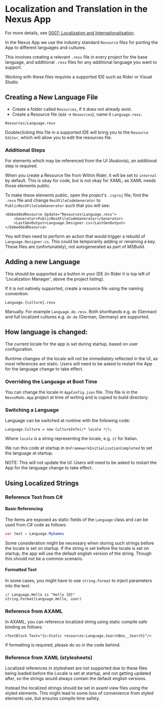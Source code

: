 # Localization and Translation in the Nexus App

For more details, see [0007: Localization and Internationalisation](./decisions/backend/0007-localization-and-internationalisation.md).

In the Nexus App we use the industry standard `Resource` files for porting the App to different languages and cultures.

This involves creating a relevant `.resx` file in every project for the base language, and additional `.resx` files for any additional language you want to support.

Working with these files requires a supported IDE such as Rider or Visual Studio

## Creating a New Language File

- Create a folder called `Resources`, if it does not already exist.
- Create a Resource file (`Add` -> `Resources`), name it `Language.resx`.

```
Resources/Language.resx
```

Doubleclicking this file in a supported IDE will bring you to the `Resource Editor`, which will allow you to edit the resources file.

### Additional Steps

For elements which may be referenced from the UI (Avalonia), an additional step is required.

When you create a Resource file from Within Rider, it will be set to `internal` by default. This is okay for code, but is not okay for XAML; as XAML needs those elements public.

To make these elements public, open the project's `.csproj` file; find the `.resx` file and change `ResXFileCodeGenerator` to `PublicResXFileCodeGenerator` such that you will see:

```
<EmbeddedResource Update="Resources\Language.resx">
    <Generator>PublicResXFileCodeGenerator</Generator>
    <LastGenOutput>Language.Designer.cs</LastGenOutput>
</EmbeddedResource>
```

You will then need to perform an action that would trigger a rebuild of `Language.Designer.cs`. This could be temporarily adding or renaming a key. These files are (unfortunately), not autogenerated as part of MSBuild.

## Adding a new Language

This should be supported as a button in your IDE (in Rider it is top left of 'Localization Manager', above the project listing).

If it is not natively supported, create a resource file using the naming convention:

```
Language.{culture}.resx
```

Manually. For example `Language.de.resx`. Both shorthands e.g. `de` (German) and full localized cultures e.g. `de-de` (German, Germany) are supported.

## How language is changed:
The current locale for the app is set during startup, based on user configuration.

Runtime changes of the locale will not be immediately reflected in the UI, as most references are static. Users will need to be asked to restart the App for the language change to take effect.

### Overriding the Language at Boot Time

You can change the locale in `AppConfig.json` file.
This file is in the `NexusMods.App` project at time of writing and is copied to build directory.

### Switching a Language

Language can be switched at runtime with the following code:

```
Language.Culture = new CultureInfo(/* locale */);
```
Where `locale` is a string representing the locale, e.g. `it` for Italian.

We run this code at startup in `OnFrameworkInitializationCompleted` to set the language at startup.

NOTE: This will not update the UI. Users will need to be asked to restart the App for the language change to take effect.

## Using Localized Strings

### Reference Text from C#

#### Basic Referencing

The items are exposed as static fields of the `Language` class and can be used from C# code as follows:

```csharp
var text = Language.MyGames
```

Some consideration might be necessary when storing such strings before the locale is set on startup.
If the string is set before the locale is set on startup, the app will use the default english version of the string.
Though this should not be a common scenario.

#### Formatted Text

In some cases, you might have to use `string.Format` to inject parameters into the text:

```
// Language.Hello is "Hello {0}"
string.Format(Language.Hello, user)
```

### Reference from AXAML

In AXAML, you can reference localized string using static compile safe binding as follows:

```xaml
<TextBlock Text="{x:Static resources:Language.SearchBox__Search}"/>
```

If formatting is required, please do so in the code behind.

### Reference from XAML (stylesheets)

Localized references in stylesheet are not supported due to these files being loaded before the Locale is set at startup,
and not getting updated after, so the strings would always contain the default english versions.

Instead the localized strings should be set in axaml view files using the styled elements.
This might lead to some loss of convenience from styled elements use, but ensures compile time safety.

